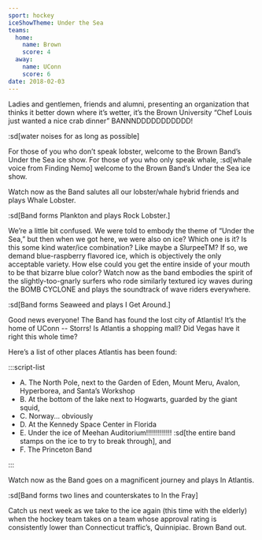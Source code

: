 ```yaml
---
sport: hockey
iceShowTheme: Under the Sea
teams:
  home:
    name: Brown
    score: 4
  away:
    name: UConn
    score: 6
date: 2018-02-03
---
```


Ladies and gentlemen, friends and alumni, presenting an organization that thinks it better down where it’s wetter, it’s the Brown University “Chef Louis just wanted a nice crab dinner” BANNNDDDDDDDDDDD!

:sd[water noises for as long as possible]

For those of you who don’t speak lobster, welcome to the Brown Band’s Under the Sea ice show. For those of you who only speak whale, :sd[whale voice from Finding Nemo] welcome to the Brown Band’s Under the Sea ice show.

Watch now as the Band salutes all our lobster/whale hybrid friends and plays Whale Lobster.

:sd[Band forms Plankton and plays Rock Lobster.]

We’re a little bit confused. We were told to embody the theme of “Under the Sea,” but then when we got here, we were also on ice? Which one is it? Is this some kind water/ice combination? Like maybe a SlurpeeTM? If so, we demand blue-raspberry flavored ice, which is objectively the only acceptable variety. How else could you get the entire inside of your mouth to be that bizarre blue color? Watch now as the band embodies the spirit of the slightly-too-gnarly surfers who rode similarly textured icy waves during the BOMB CYCLONE and plays the soundtrack of wave riders everywhere.

:sd[Band forms Seaweed and plays I Get Around.]

Good news everyone! The Band has found the lost city of Atlantis! It’s the home of UConn -- Storrs! Is Atlantis a shopping mall? Did Vegas have it right this whole time?

Here’s a list of other places Atlantis has been found:

:::script-list

- A. The North Pole, next to the Garden of Eden, Mount Meru, Avalon, Hyperborea, and Santa’s Workshop
- B. At the bottom of the lake next to Hogwarts, guarded by the giant squid,
- C. Norway... obviously
- D. At the Kennedy Space Center in Florida
- E. Under the ice of Meehan Auditorium!!!!!!!!!!!!! :sd[the entire band stamps on the ice to try to break through], and
- F. The Princeton Band

:::

Watch now as the Band goes on a magnificent journey and plays In Atlantis.

:sd[Band forms two lines and counterskates to In the Fray]

Catch us next week as we take to the ice again (this time with the elderly) when the hockey team takes on a team whose approval rating is consistently lower than Connecticut traffic’s, Quinnipiac. Brown Band out.
